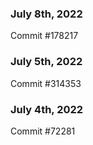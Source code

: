 ### July 8th, 2022

Commit #178217

### July 5th, 2022

Commit #314353


### July 4th, 2022

Commit #72281
